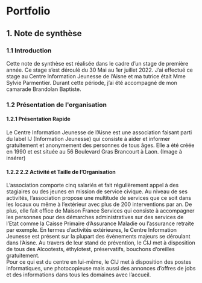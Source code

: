 # Portfolio

## 1. Note de synthèse

### 1.1 Introduction

Cette note de synthèse est réalisée dans le cadre d’un stage de première année. Ce stage s’est déroulé du 30 Mai au 1er juillet 2022. J’ai effectué ce stage au Centre Information Jeunesse de l’Aisne et ma tutrice était Mme Sylvie Parmentier. Durant cette période, j’ai été accompagné de mon camarade Brandolan Baptiste.

### 1.2 Présentation de l'organisation

#### 1.2.1 Présentation Rapide

Le Centre Information Jeunesse de l’Aisne est une association faisant parti du label IJ (Information Jeunesse) qui consiste à aider et informer gratuitement et anonymement des personnes de tous âges. Elle a été créée en 1990 et est située au 56 Boulevard Gras Brancourt à Laon. (Image à insérer)

#### 1.2.2 2.2	Activité et Taille de l’Organisation

L’association comporte cinq salariés et fait régulièrement appel à des stagiaires ou des jeunes en mission de service civique. Au niveau de ses activités, l’association propose une multitude de services que ce soit dans les locaux ou même à l’extérieur avec plus de 200 interventions par an. De plus, elle fait office de Maison France Services qui consiste à accompagner les personnes pour des démarches administratives sur des services de l’Etat comme la Caisse Primaire d’Assurance Maladie ou l’assurance retraite par exemple.
En termes d’activités extérieures, le Centre Information Jeunesse est présent sur la plupart des évènements majeurs se déroulant dans l’Aisne. Au travers de leur stand de prévention, le CIJ met à disposition de tous des Alcootests, éthylotest, préservatifs, bouchons d’oreilles gratuitement.  
Pour ce qui est du centre en lui-même, le CIJ met à disposition des postes informatiques, une photocopieuse mais aussi des annonces d’offres de jobs et des informations dans tous les domaines avec l’accueil.

